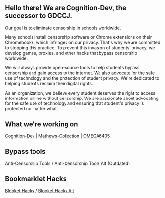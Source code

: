 ## Hello there! We are Cognition-Dev, the successor to GDCCJ.

Our goal is to eliminate censorship in schools worldwide.

Many schools install censorship software or Chrome extensions on their Chromebooks, which infringes on our privacy. That's why we are committed to stopping this practice.
To prevent this invasion of students' privacy, we develop games, proxies, and other hacks that bypass censorship worldwide. 

We will always provide open-source tools to help students bypass censorship and gain access to the internet.
We also advocate for the safe use of technology and the protection of student privacy. We're dedicated to helping students reclaim their digital rights. 

As an organization, we believe every student deserves the right to access information online without censorship. 
We are passionate about advocating for the safe use of technology and ensuring that student's privacy is protected no matter what.

## What we're working on

[Cognition-Dev](https://Cognition-Dev.github.io) | [Mathews-Collection](https://sneslover22.github.io/Mathews-Collection) | [OMEGA6405](https://omega6405.github.io/) 

## Bypass tools

[Anti-Censorship Tools](https://github.com/3kh0/ext-remover) / [Anti-Censorship Tools Alt (Outdated)](https://github.com/SnesLover22/KEEP-THIS-AVAILABLE)

## Bookmarklet Hacks

[Blooket Hacks](https://github.com/Minesraft2/Blooket-Cheats) / [Blooket Hacks Alt](https://github.com/OMEGA6405/Blooket-Cheats)
